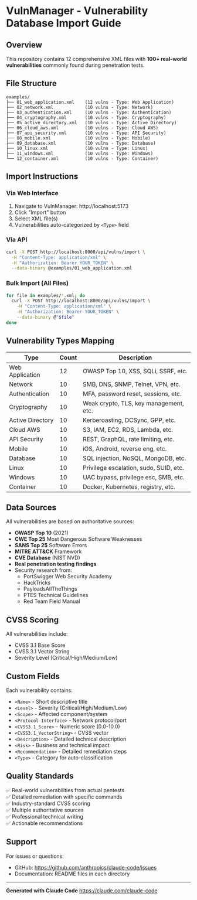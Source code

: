 # VulnManager - Vulnerability Database Import Guide

## Overview
This repository contains 12 comprehensive XML files with **100+ real-world vulnerabilities** commonly found during penetration tests.

## File Structure

```
examples/
├── 01_web_application.xml    (12 vulns - Type: Web Application)
├── 02_network.xml            (10 vulns - Type: Network)
├── 03_authentication.xml     (10 vulns - Type: Authentication)
├── 04_cryptography.xml       (10 vulns - Type: Cryptography)
├── 05_active_directory.xml   (10 vulns - Type: Active Directory)
├── 06_cloud_aws.xml          (10 vulns - Type: Cloud AWS)
├── 07_api_security.xml       (10 vulns - Type: API Security)
├── 08_mobile.xml             (10 vulns - Type: Mobile)
├── 09_database.xml           (10 vulns - Type: Database)
├── 10_linux.xml              (10 vulns - Type: Linux)
├── 11_windows.xml            (10 vulns - Type: Windows)
└── 12_container.xml          (10 vulns - Type: Container)
```

## Import Instructions

### Via Web Interface
1. Navigate to VulnManager: http://localhost:5173
2. Click "Import" button
3. Select XML file(s)
4. Vulnerabilities auto-categorized by `<Type>` field

### Via API
```bash
curl -X POST http://localhost:8000/api/vulns/import \
  -H "Content-Type: application/xml" \
  -H "Authorization: Bearer YOUR_TOKEN" \
  --data-binary @examples/01_web_application.xml
```

### Bulk Import (All Files)
```bash
for file in examples/*.xml; do
  curl -X POST http://localhost:8000/api/vulns/import \
    -H "Content-Type: application/xml" \
    -H "Authorization: Bearer YOUR_TOKEN" \
    --data-binary @"$file"
done
```

## Vulnerability Types Mapping

| Type | Count | Description |
|------|-------|-------------|
| Web Application | 12 | OWASP Top 10, XSS, SQLi, SSRF, etc. |
| Network | 10 | SMB, DNS, SNMP, Telnet, VPN, etc. |
| Authentication | 10 | MFA, password reset, sessions, etc. |
| Cryptography | 10 | Weak crypto, TLS, key management, etc. |
| Active Directory | 10 | Kerberoasting, DCSync, GPP, etc. |
| Cloud AWS | 10 | S3, IAM, EC2, RDS, Lambda, etc. |
| API Security | 10 | REST, GraphQL, rate limiting, etc. |
| Mobile | 10 | iOS, Android, reverse eng, etc. |
| Database | 10 | SQL injection, NoSQL, MongoDB, etc. |
| Linux | 10 | Privilege escalation, sudo, SUID, etc. |
| Windows | 10 | UAC bypass, privilege esc, SMB, etc. |
| Container | 10 | Docker, Kubernetes, registry, etc. |

## Data Sources

All vulnerabilities are based on authoritative sources:
- **OWASP Top 10** (2021)
- **CWE Top 25** Most Dangerous Software Weaknesses
- **SANS Top 25** Software Errors
- **MITRE ATT&CK** Framework
- **CVE Database** (NIST NVD)
- **Real penetration testing findings**
- Security research from:
  - PortSwigger Web Security Academy
  - HackTricks
  - PayloadsAllTheThings
  - PTES Technical Guidelines
  - Red Team Field Manual

## CVSS Scoring

All vulnerabilities include:
- CVSS 3.1 Base Score
- CVSS 3.1 Vector String
- Severity Level (Critical/High/Medium/Low)

## Custom Fields

Each vulnerability contains:
- `<Name>` - Short descriptive title
- `<Level>` - Severity (Critical/High/Medium/Low)
- `<Scope>` - Affected component/system
- `<Protocol-Interface>` - Network protocol/port
- `<CVSS3.1_Score>` - Numeric score (0.0-10.0)
- `<CVSS3.1_VectorString>` - CVSS vector
- `<Description>` - Detailed technical description
- `<Risk>` - Business and technical impact
- `<Recommendation>` - Detailed remediation steps
- `<Type>` - Category for auto-classification

## Quality Standards

✅ Real-world vulnerabilities from actual pentests  
✅ Detailed remediation with specific commands  
✅ Industry-standard CVSS scoring  
✅ Multiple authoritative sources  
✅ Professional technical writing  
✅ Actionable recommendations  

## Support

For issues or questions:
- GitHub: https://github.com/anthropics/claude-code/issues
- Documentation: README files in each directory

---
**Generated with Claude Code** 
https://claude.com/claude-code

